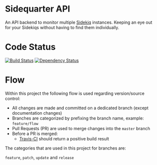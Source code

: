 # Sidequarter API

An API backend to monitor multiple [Sidekiq](http://sidekiq.org) instances. Keeping an eye out for your Sidekiqs without having to find them individually.

# Code Status

[![Build Status](https://travis-ci.org/matsrietdijk/sidequarter-api.svg?branch=master)](https://travis-ci.org/matsrietdijk/sidequarter-api)
[![Dependency Status](https://www.versioneye.com/user/projects/564a29c8cc00b0001900004f/badge.svg?style=flat)](https://www.versioneye.com/user/projects/564a29c8cc00b0001900004f)
# Flow

Within this project the following flow is used regarding version/source control:

- All changes are made and committed on a dedicated branch (except documentation changes)
- Branches are categorized by prefixing the branch name, example: `feature/flow`
- Pull Requests (PR) are used to merge changes into the `master` branch
- Before a PR is merged:
  - [Travis-CI](https://travis-ci.org/matsrietdijk/sidequarter-api/pull_requests) should return a positive build result


The categories that are used in this project for branches are:

`feature`, `patch`, `update` and `release`
